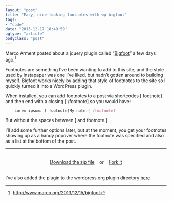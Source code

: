 ```yaml
---
layout: "post"
title: "Easy, nice-looking footnotes with wp-bigfoot"
tags: 
- "code"
date: "2013-12-17 18:49:59"
ogtype: "article"
bodyclass: "post"
---
```


Marco Arment posted about a jquery plugin called “[Bigfoot](http://cmsauve.com/labs/bigfoot/)” a few days ago.[^1]

Footnotes are something I’ve been wanting to add to this site, and the style used by Instapaper was one I’ve liked, but hadn’t gotten around to building myself. Bigfoot works nicely by adding that style of footnotes to the site so I quickly turned it into a WordPress plugin.

When installed, you can add footnotes to a post via shortcodes [ footnote] and then end with a closing [ /footnote] so you would have:


```javascript
	Lorem ipsum. [ footnote]My note.[ /footnote]
```

But without the spaces between [ and footnote.]

I’ll add some further options later, but at the moment, you get your footnotes showing up as a handy popover where the footnote was specified and also as a list at the bottom of the post.

---

<div class="well" style="padding:5px; text-align:center;">

[Download the zip file](https://github.com/freekrai/wp-bigfoot/archive/master.zip)    or    [Fork it](https://github.com/freekrai/wp-bigfoot/)

</div>

I’ve also added the plugin to the wordpress.org plugin directory [here](wordpress.org/plugins/wp-bigfoot/)

[^1]: <a href="http://www.marco.org/2013/12/15/bigfoot">http://www.marco.org/2013/12/15/bigfoot</a>